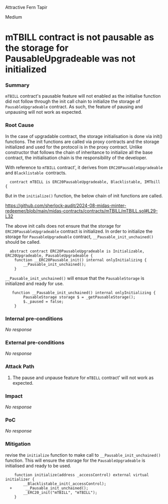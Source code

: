 Attractive Fern Tapir

Medium

# mTBILL contract is not pausable as the storage for PausableUpgradeable was not initialized

### Summary

`mTBILL` contract's pausable feature will not enabled as the initialise function did not follow through the init call chain to initialize the storage of `PausableUpgradeable` contract. As such, the feature of pausing and unpausing will not work as expected.

 

### Root Cause

In the case of upgradable contract, the storage initialisation is done via init() functions. The init functions are called via proxy contracts and the storage initialized and used for the protocol is in the proxy contract. Unlike constructor that follows the chain of inheritance to initialize all the base contract, the initialisation chain is the responsibility of the developer.

 With reference to `mTBILL` contract', it derives from `ERC20PausableUpgradeable` and  `Blacklistable `contracts.

```solidity
  contract mTBILL is ERC20PausableUpgradeable, Blacklistable, IMTbill {
```

But in the `initialize()` function, the below chain of init functions are called.

https://github.com/sherlock-audit/2024-08-midas-minter-redeemer/blob/main/midas-contracts/contracts/mTBILL/mTBILL.sol#L29-L32

The above init calls does not ensure that the storage for `ERC20PausableUpgradeable` contract is initialized.
In order to initialize the storage for `PausableUpgradeable` contract, `__Pausable_init_unchained()` should be called.

```solidity
  abstract contract ERC20PausableUpgradeable is Initializable, ERC20Upgradeable, PausableUpgradeable {
    function __ERC20Pausable_init() internal onlyInitializing {
        __Pausable_init_unchained();
    }
```
`__Pausable_init_unchained()` will ensue that the `PausableStorage` is initialized and ready for use.

```solidity
   function __Pausable_init_unchained() internal onlyInitializing {
        PausableStorage storage $ = _getPausableStorage();
        $._paused = false;
    }
```


### Internal pre-conditions

_No response_

### External pre-conditions

_No response_

### Attack Path

1. The pause and unpause feature for `mTBILL` contract' will not work as expected.

### Impact

_No response_

### PoC

_No response_

### Mitigation

revise the `initialize` function to make call to `__Pausable_init_unchained()` function. This will ensure the storage for the  `PausableUpgradeable` is initialised and ready to be used.

```solidity
    function initialize(address _accessControl) external virtual initializer {
        __Blacklistable_init(_accessControl);
  +      __Pausable_init_unchained();
        __ERC20_init("mTBILL", "mTBILL");
    }

```